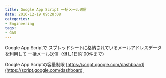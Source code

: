 ```yaml
---
title: Google App Script 一括メール送信
date: 2016-12-19 09:28:08
categories:
- Engineering
tags:
- GAS
---
```


Google App Scriptで
スプレッドシートに格納されているメールアドレスデータを利用して
一括メール送信（但し1日約100件まで）

Google App Scriptの容量制限
[https://script.google.com/dashboard](https://script.google.com/dashboard)
